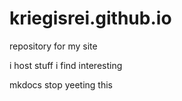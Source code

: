 # kriegisrei.github.io
repository for my site

i host stuff i find interesting

mkdocs stop yeeting this
